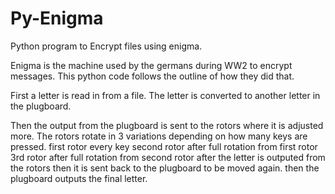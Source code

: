 # Py-Enigma
Python program to Encrypt files using enigma.

Enigma is the machine used by the germans during WW2 to encrypt messages.
This python code follows the outline of how they did that.

First a letter is read in from a file.
The letter is converted to another letter in the plugboard.

Then the output from the plugboard is sent to the rotors where it is adjusted more.
The rotors rotate in 3 variations depending on how many keys are pressed.
first rotor every key
second rotor after full rotation from first rotor
3rd rotor after full rotation from second rotor
after the letter is outputed from the rotors then it is sent back to the plugboard to be moved again.
then the plugboard outputs the final letter.
